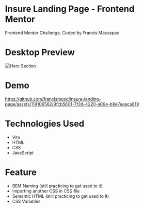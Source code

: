 # Insure Landing Page - Frontend Mentor
Frontend Mentor Challenge. Coded by Francis Macaspac

# Desktop Preview
![Hero Section](https://github.com/francismcpc/insure-landing-page/assets/119109562/934eeb00-0af9-4200-a006-4d756ccd0db7)


# Demo
https://github.com/francismcpc/insure-landing-page/assets/119109562/9fcb5601-7f3d-4220-a09e-b8e7eeaca619

# Technologies Used
- Vite 
- HTML
- CSS
- JavaScript

# Feature
- BEM Naming (still practicing to get used to it)
- Importing another CSS in CSS file
- Semantic HTML (still practicing to get used to it)
- CSS Variables



